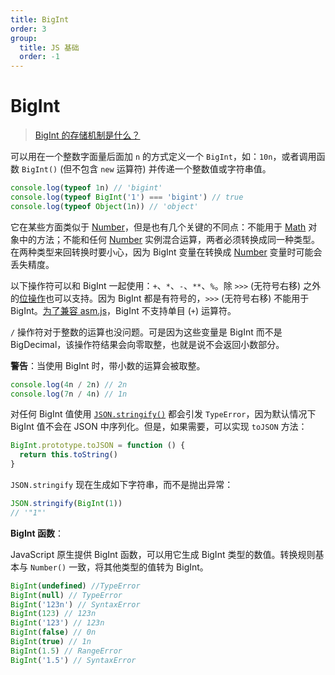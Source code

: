```yaml
---
title: BigInt
order: 3
group:
  title: JS 基础
  order: -1
---
```


# BigInt

> [BigInt 的存储机制是什么？](https://www.zhihu.com/question/472425718)

可以用在一个整数字面量后面加 `n` 的方式定义一个 `BigInt`，如：`10n`，或者调用函数 `BigInt()` (但不包含 `new` 运算符) 并传递一个整数值或字符串值。

```js
console.log(typeof 1n) // 'bigint'
console.log(typeof BigInt('1') === 'bigint') // true
console.log(typeof Object(1n)) // 'object'
```

它在某些方面类似于 [Number](https://developer.mozilla.org/zh-CN/docs/Web/JavaScript/Reference/Global_Objects/Number)，但是也有几个关键的不同点：不能用于 [Math](https://developer.mozilla.org/zh-CN/docs/Web/JavaScript/Reference/Global_Objects/Math) 对象中的方法；不能和任何 [Number](https://developer.mozilla.org/zh-CN/docs/Web/JavaScript/Reference/Global_Objects/Number) 实例混合运算，两者必须转换成同一种类型。在两种类型来回转换时要小心，因为 BigInt 变量在转换成 [Number](https://developer.mozilla.org/zh-CN/docs/Web/JavaScript/Reference/Global_Objects/Number) 变量时可能会丢失精度。

以下操作符可以和 BigInt 一起使用：`+`、`*`、`-`、`**`、`%`。除 `>>>` (无符号右移) 之外的[位操作](https://developer.mozilla.org/en-US/docs/Web/JavaScript/Reference/Operators/Bitwise_Operators)也可以支持。因为 BigInt 都是有符号的，`>>>` (无符号右移) 不能用于 BigInt。[为了兼容 asm.js](https://github.com/tc39/proposal-bigint/blob/master/ADVANCED.md#dont-break-asmjs)，BigInt 不支持单目 (`+`) 运算符。

`/` 操作符对于整数的运算也没问题。可是因为这些变量是 BigInt 而不是 BigDecimal，该操作符结果会向零取整，也就是说不会返回小数部分。

**警告**：当使用 BigInt 时，带小数的运算会被取整。

```js
console.log(4n / 2n) // 2n
console.log(7n / 4n) // 1n
```

对任何 BigInt 值使用 [`JSON.stringify()`](https://developer.mozilla.org/zh-CN/docs/Web/JavaScript/Reference/Global_Objects/JSON/stringify) 都会引发 `TypeError`，因为默认情况下 BigInt 值不会在 JSON 中序列化。但是，如果需要，可以实现 `toJSON` 方法：

```js
BigInt.prototype.toJSON = function () {
  return this.toString()
}
```

`JSON.stringify` 现在生成如下字符串，而不是抛出异常：

```js
JSON.stringify(BigInt(1))
// '"1"'
```

**BigInt 函数**：

JavaScript 原生提供 BigInt 函数，可以用它生成 BigInt 类型的数值。转换规则基本与 `Number()` 一致，将其他类型的值转为 BigInt。

```js
BigInt(undefined) //TypeError
BigInt(null) // TypeError
BigInt('123n') // SyntaxError
BigInt(123) // 123n
BigInt('123') // 123n
BigInt(false) // 0n
BigInt(true) // 1n
BigInt(1.5) // RangeError
BigInt('1.5') // SyntaxError
```
